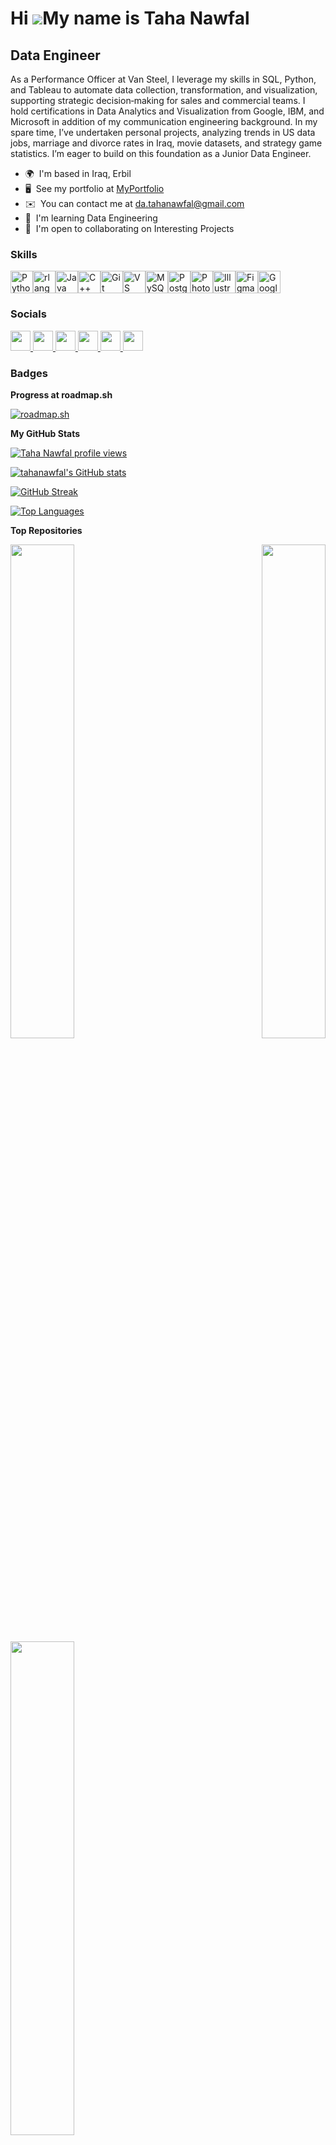 Hi ![](https://user-images.githubusercontent.com/18350557/176309783-0785949b-9127-417c-8b55-ab5a4333674e.gif)My name is Taha Nawfal
===================================================================================================================================

Data Engineer
------------

As a Performance Officer at Van Steel, I leverage my skills in SQL, Python, and Tableau to automate data collection, transformation, and visualization, supporting strategic decision‑making for sales and commercial teams. I hold certifications in Data Analytics and Visualization from Google, IBM, and Microsoft in addition of my communication engineering background. In my spare time, I’ve undertaken personal projects, analyzing trends in US data jobs, marriage and divorce rates in Iraq, movie datasets, and strategy game statistics. I’m eager to build on this foundation as a Junior Data Engineer.

* 🌍  I'm based in Iraq, Erbil
* 🖥️  See my portfolio at [MyPortfolio](http://tahanawfal.carrd.co/)
* ✉️  You can contact me at [da.tahanawfal@gmail.com](mailto:da.tahanawfal@gmail.com)
* 🧠  I'm learning Data Engineering
* 🤝  I'm open to collaborating on Interesting Projects

### Skills


<p align="left">
<a href="https://www.python.org/" target="_blank" rel="noreferrer"><img src="https://raw.githubusercontent.com/danielcranney/readme-generator/main/public/icons/skills/python-colored.svg" width="36" height="36" alt="Python" /></a><a href="https://www.r-project.org/" target="_blank" rel="noreferrer"><img src="https://raw.githubusercontent.com/danielcranney/readme-generator/main/public/icons/skills/rlang-colored.svg" width="36" height="36" alt="rlang" /></a><a href="https://www.oracle.com/java/" target="_blank" rel="noreferrer"><img src="https://raw.githubusercontent.com/danielcranney/readme-generator/main/public/icons/skills/java-colored.svg" width="36" height="36" alt="Java" /></a><a href="https://docs.microsoft.com/en-us/cpp/?view=msvc-170" target="_blank" rel="noreferrer"><img src="https://raw.githubusercontent.com/danielcranney/readme-generator/main/public/icons/skills/cplusplus-colored.svg" width="36" height="36" alt="C++" /></a><a href="https://git-scm.com/" target="_blank" rel="noreferrer"><img src="https://raw.githubusercontent.com/danielcranney/readme-generator/main/public/icons/skills/git-colored.svg" width="36" height="36" alt="Git" /></a><a href="https://code.visualstudio.com/" target="_blank" rel="noreferrer"><img src="https://raw.githubusercontent.com/danielcranney/readme-generator/main/public/icons/skills/visualstudiocode.svg" width="36" height="36" alt="VS Code" /></a><a href="https://www.mysql.com/" target="_blank" rel="noreferrer"><img src="https://raw.githubusercontent.com/danielcranney/readme-generator/main/public/icons/skills/mysql-colored.svg" width="36" height="36" alt="MySQL" /></a><a href="https://www.postgresql.org/" target="_blank" rel="noreferrer"><img src="https://raw.githubusercontent.com/danielcranney/readme-generator/main/public/icons/skills/postgresql-colored.svg" width="36" height="36" alt="PostgreSQL" /></a><a href="https://www.adobe.com/uk/products/photoshop.html" target="_blank" rel="noreferrer"><img src="https://raw.githubusercontent.com/danielcranney/readme-generator/main/public/icons/skills/photoshop-colored-dark.svg" width="36" height="36" alt="Photoshop" /></a><a href="https://www.adobe.com/uk/products/illustrator.html" target="_blank" rel="noreferrer"><img src="https://raw.githubusercontent.com/danielcranney/readme-generator/main/public/icons/skills/illustrator-colored-dark.svg" width="36" height="36" alt="Illustrator" /></a><a href="https://www.figma.com/" target="_blank" rel="noreferrer"><img src="https://raw.githubusercontent.com/danielcranney/readme-generator/main/public/icons/skills/figma-colored.svg" width="36" height="36" alt="Figma" /></a><a href="https://cloud.google.com/" target="_blank" rel="noreferrer"><img src="https://raw.githubusercontent.com/danielcranney/readme-generator/main/public/icons/skills/googlecloud-colored.svg" width="36" height="36" alt="Google Cloud" /></a>
</p>


### Socials

<p align="left"> <a href="https://discord.com/users/tahanawfal" target="_blank" rel="noreferrer"> <picture> <source media="(prefers-color-scheme: dark)" srcset="https://raw.githubusercontent.com/danielcranney/readme-generator/main/public/icons/socials/discord-dark.svg" /> <source media="(prefers-color-scheme: light)" srcset="https://raw.githubusercontent.com/danielcranney/readme-generator/main/public/icons/socials/discord.svg" /> <img src="https://raw.githubusercontent.com/danielcranney/readme-generator/main/public/icons/socials/discord.svg" width="32" height="32" /> </picture> </a> <a href="https://www.github.com/tahanawfal" target="_blank" rel="noreferrer"> <picture> <source media="(prefers-color-scheme: dark)" srcset="https://raw.githubusercontent.com/danielcranney/readme-generator/main/public/icons/socials/github-dark.svg" /> <source media="(prefers-color-scheme: light)" srcset="https://raw.githubusercontent.com/danielcranney/readme-generator/main/public/icons/socials/github.svg" /> <img src="https://raw.githubusercontent.com/danielcranney/readme-generator/main/public/icons/socials/github.svg" width="32" height="32" /> </picture> </a> <a href="https://www.linkedin.com/in/tahanawfal" target="_blank" rel="noreferrer"> <picture> <source media="(prefers-color-scheme: dark)" srcset="https://raw.githubusercontent.com/danielcranney/readme-generator/main/public/icons/socials/linkedin-dark.svg" /> <source media="(prefers-color-scheme: light)" srcset="https://raw.githubusercontent.com/danielcranney/readme-generator/main/public/icons/socials/linkedin.svg" /> <img src="https://raw.githubusercontent.com/danielcranney/readme-generator/main/public/icons/socials/linkedin.svg" width="32" height="32" /> </picture> </a> <a href="http://www.medium.com/tahanawfal" target="_blank" rel="noreferrer"> <picture> <source media="(prefers-color-scheme: dark)" srcset="https://raw.githubusercontent.com/danielcranney/readme-generator/main/public/icons/socials/medium-dark.svg" /> <source media="(prefers-color-scheme: light)" srcset="https://raw.githubusercontent.com/danielcranney/readme-generator/main/public/icons/socials/medium.svg" /> <img src="https://raw.githubusercontent.com/danielcranney/readme-generator/main/public/icons/socials/medium.svg" width="32" height="32" /> </picture> </a> <a href="https://www.stackoverflow.com/users/10916536/taha-nawfal" target="_blank" rel="noreferrer"> <picture> <source media="(prefers-color-scheme: dark)" srcset="https://raw.githubusercontent.com/danielcranney/readme-generator/main/public/icons/socials/stackoverflow-dark.svg" /> <source media="(prefers-color-scheme: light)" srcset="https://raw.githubusercontent.com/danielcranney/readme-generator/main/public/icons/socials/stackoverflow.svg" /> <img src="https://raw.githubusercontent.com/danielcranney/readme-generator/main/public/icons/socials/stackoverflow.svg" width="32" height="32" /> </picture> </a> <a href="https://www.x.com/tahanawfal_" target="_blank" rel="noreferrer"> <picture> <source media="(prefers-color-scheme: dark)" srcset="https://raw.githubusercontent.com/danielcranney/readme-generator/main/public/icons/socials/twitter-dark.svg" /> <source media="(prefers-color-scheme: light)" srcset="https://raw.githubusercontent.com/danielcranney/readme-generator/main/public/icons/socials/twitter.svg" /> <img src="https://raw.githubusercontent.com/danielcranney/readme-generator/main/public/icons/socials/twitter.svg" width="32" height="32" /> </picture> </a></p>

### Badges

<b>Progress at roadmap.sh </b>

[![roadmap.sh](https://roadmap.sh/card/wide/650f50f4d5295d7a813bced4?variant=dark)](https://roadmap.sh)

<b>My GitHub Stats</b>

[![Taha Nawfal profile views](https://u8views.com/api/v1/github/profiles/34232047/views/day-week-month-total-count.svg)](https://u8views.com/github/tahanawfal)

[<a href="http://www.github.com/tahanawfal"><img src="https://github-readme-stats.vercel.app/api?username=tahanawfal&show_icons=true&count_private=true&title_color=ffffff&text_color=0891b2&icon_color=ffffff&bg_color=1c1917&hide_border=false" alt="tahanawfal's GitHub stats" /></a>](https://camo.githubusercontent.com/8d831096bcddd291f29f2fbb913f74a50b66f2d5483a99a93448769cab5ce27a/68747470733a2f2f6769746875622d726561646d652d73746174732e76657263656c2e6170702f6170692f3f757365726e616d653d616e7572616768617a72612673686f775f69636f6e733d74727565267469746c655f636f6c6f723d6666662669636f6e5f636f6c6f723d37396666393726746578745f636f6c6f723d3966396639662662675f636f6c6f723d313531353135)

[![GitHub Streak](https://github-readme-streak-stats.herokuapp.com?user=tahanawfal&theme=dark&date_format=j%20M%5B%20Y%5D&mode=weekly&ring=0891B2&fire=0891B2&currStreakLabel=0891B2&sideLabels=0891B2)](https://git.io/streak-stats)

<a href="https://github.com/tahanawfal" align="left"><img src="https://github-readme-stats.vercel.app/api/top-langs/?username=tahanawfal&langs_count=10&title_color=ffffff&text_color=0891b2&icon_color=ffffff&bg_color=1c1917&hide_border=false&locale=en&custom_title=Top%20%Languages" alt="Top Languages" /></a>

<b>Top Repositories</b>

<div width="100%" align="center"><a href="https://github.com/tahanawfal/Marriage-and-Divorce-in-Iraq" align="left"><img align="left" width="45%" src="https://github-readme-stats.vercel.app/api/pin/?username=tahanawfal&repo=Marriage-and-Divorce-in-Iraq&title_color=ffffff&text_color=0891b2&icon_color=ffffff&bg_color=1c1917&hide_border=false&locale=en" /></a>
  <a href="https://github.com/tahanawfal/Data_Analytics_Project" align="right"><img align="right" width="45%" src="https://github-readme-stats.vercel.app/api/pin/?username=tahanawfal&repo=Data_Analytics_Project&title_color=ffffff&text_color=0891b2&icon_color=ffffff&bg_color=1c1917&hide_border=false&locale=en" /></a></div><br /><br /><br /><br /><br /><br /><br />

<br /><br /><br /><br /><br />

<div width="100%" align="center"><a href="https://github.com/tahanawfal/Cyclistic-bike-share" align="left"><img align="left" width="45%" src="https://github-readme-stats.vercel.app/api/pin/?username=tahanawfal&repo=Cyclistic-bike-share&title_color=ffffff&text_color=0891b2&icon_color=ffffff&bg_color=1c1917&hide_border=false&locale=en" /></a></div>
